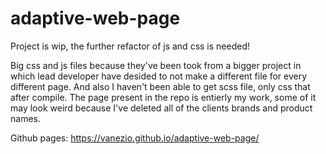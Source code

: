 # adaptive-web-page

Project is wip, the further refactor of js and css is needed!

Big css and js files because they've been took from a bigger project in which lead developer have desided to not make a different file for every different page. And also I haven't been able to get scss file, only css that after compile.
The page present in the repo is entierly my work, some of it may look weird because I've deleted all of the clients brands and product names.

Github pages: https://vanezio.github.io/adaptive-web-page/
